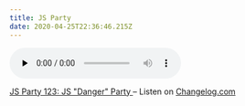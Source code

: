```yaml
---
title: JS Party
date: 2020-04-25T22:36:46.215Z
---
```

  <audio
    data-theme="night"
    data-src="https://changelog.com/jsparty/123/embed"
    src="https://cdn.changelog.com/uploads/jsparty/123/js-party-123.mp3"
    preload="none"
    class="changelog-episode"
    controls />
  <p>
    <a href="https://changelog.com/jsparty/123">
      JS Party 123: JS "Danger" Party
    </a>
    – Listen on
    <a href="https://changelog.com/">Changelog.com</a>
  </p>